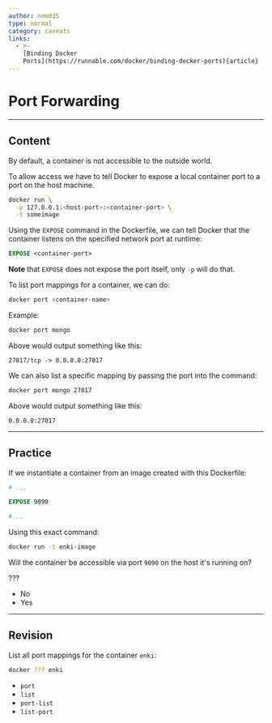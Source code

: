 ```yaml
---
author: nem035
type: normal
category: caveats
links:
  - >-
    [Binding Docker
    Ports](https://runnable.com/docker/binding-docker-ports){article}
---
```


# Port Forwarding


---

## Content

By default, a container is not accessible to the outside world.

To allow access we have to tell Docker to expose a local container port to a port on the host machine.

```bash
docker run \
  -p 127.0.0.1:<host-port>:<container-port> \
  -t someimage
```

Using the `EXPOSE` command in the Dockerfile, we can tell Docker that the container listens on the specified network port at runtime:

```Dockerfile
EXPOSE <container-port>
```

**Note** that `EXPOSE` does not expose the port itself, only `-p` will do that.

To list port mappings for a container, we can do:

```bash
docker port <container-name>
```

Example:

```bash
docker port mongo
```

Above would output something like this:

```plain-text
27017/tcp -> 0.0.0.0:27017
```

We can also list a specific mapping by passing the port into the command:

```bash
docker port mongo 27017
```

Above would output something like this:

```plain-text
0.0.0.0:27017
```


---

## Practice

If we instantiate a container from an image created with this Dockerfile:

```Dockerfile
# ...

EXPOSE 9090

#...
```

Using this exact command:

```bash
docker run -t enki-image
```

Will the container be accessible via port `9090` on the host it's running on?

???

* No
* Yes


---

## Revision

List all port mappings for the container `enki`:

```bash
docker ??? enki
```

* `port`
* `list`
* `port-list`
* `list-port`
 
